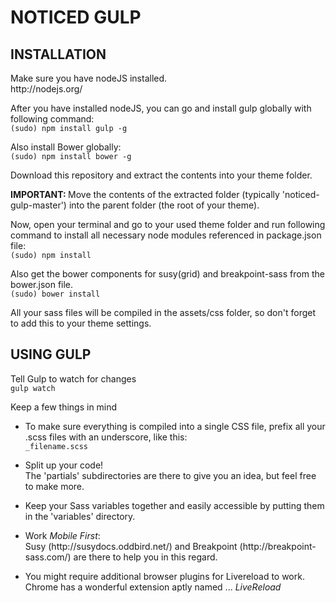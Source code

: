# NOTICED GULP

<h2>INSTALLATION</h2>
<p>Make sure you have nodeJS installed.<br> 
http://nodejs.org/</p>
<p>After you have installed nodeJS, you can go and install gulp globally with following command:<br>
<code>(sudo) npm install gulp -g</code></p>
<p>Also install Bower globally:<br>
<code>(sudo) npm install bower -g</code></p>
<p>Download this repository and extract the contents into your theme folder.</p>
<p><strong>IMPORTANT: </strong>Move the contents of the extracted folder (typically 'noticed-gulp-master') into the parent folder (the root of your theme).</p>
<p>Now, open your terminal and go to your used theme folder and run following command to install all necessary node modules referenced in package.json file:<br>
<code>(sudo) npm install</code></p>
<p>Also get the bower components for susy(grid) and breakpoint-sass from the bower.json file.<br>
<code>(sudo) bower install</code></p>
<p>All your sass files will be compiled in the assets/css folder, so don't forget to add this to your theme settings.</p>
<h2>USING GULP</h2>
<p>Tell Gulp to watch for changes<br>
<code>gulp watch</code></p>
<p>Keep a few things in mind</p>
<ul>
<li><p>To make sure everything is compiled into a single CSS file, prefix all your .scss files with an underscore, like this:<br><code>_filename.scss</code></p></li>
<li><p>Split up your code!<br>The 'partials' subdirectories are there to give you an idea, but feel free to make more.<p></li>
<li><p>Keep your Sass variables together and easily accessible by putting them in the 'variables' directory.<p></li>
<li><p>Work <em>Mobile First</em>:<br>Susy (http://susydocs.oddbird.net/) and Breakpoint (http://breakpoint-sass.com/) are there to help you in this regard.</p></li>
<li><p>You might require additional browser plugins for Livereload to work.<br>Chrome has a wonderful extension aptly named  ... <em>LiveReload</em></p></li>

